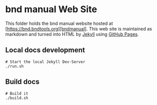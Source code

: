 # bnd manual Web Site

This folder holds the bnd manual website hosted at [https://bnd.bndtools.org][bndmanual].
This web site is maintained as markdown and turned into HTML by [Jekyll][jekyll]
using [GitHub Pages](https://help.github.com/articles/what-are-github-pages/).

[bndmanual]: https://bnd.bndtools.org
[jekyll]: https://jekyllrb.com/

## Local docs development

```
# Start the local Jekyll Dev-Server
./run.sh
```

## Build docs

```
# Build it
./build.sh
```
